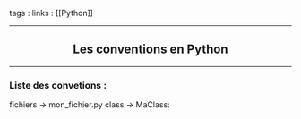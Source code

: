 tags : 
links : [[Python]]

****

<h2 style="text-align: center;"> Les conventions en Python </h2>

****


### Liste des convetions :

fichiers -> mon_fichier.py
class -> MaClass: